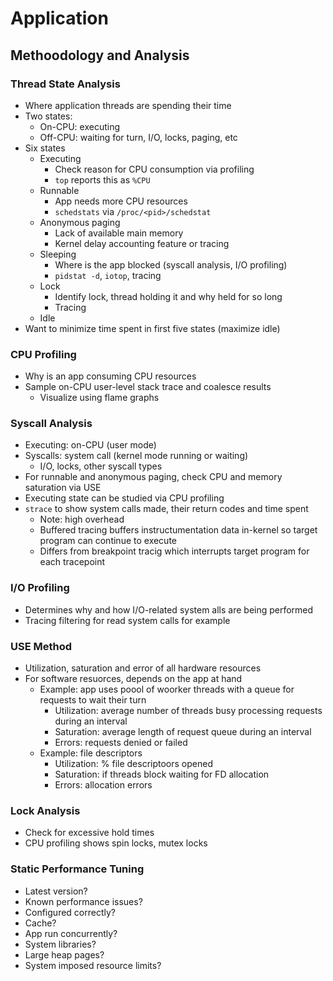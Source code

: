 # Application

## Methoodology and Analysis

### Thread State Analysis

- Where application threads are spending their time
- Two states:
    * On-CPU: executing
    * Off-CPU: waiting for turn, I/O, locks, paging, etc
- Six states
    * Executing
        + Check reason for CPU consumption via profiling
        + `top` reports this as `%CPU`
    * Runnable
        + App needs more CPU resources
        + `schedstats` via `/proc/<pid>/schedstat`
    * Anonymous paging
        + Lack of available main memory
        + Kernel delay accounting feature or tracing
    * Sleeping
        + Where is the app blocked (syscall analysis, I/O profiling)
        + `pidstat -d`, `iotop`, tracing
    * Lock
        + Identify lock, thread holding it and why held for so long
        + Tracing
    * Idle
- Want to minimize time spent in first five states (maximize idle)

### CPU Profiling

- Why is an app consuming CPU resources
- Sample on-CPU user-level stack trace and coalesce results
    * Visualize using flame graphs

### Syscall Analysis

- Executing: on-CPU (user mode)
- Syscalls: system call (kernel mode running or waiting)
    * I/O, locks, other syscall types
- For runnable and anonymous paging, check CPU and memory saturation via USE
- Executing state can be studied via CPU profiling
- `strace` to show system calls made, their return codes and time spent
    * Note: high overhead
    * Buffered tracing buffers instructumentation data in-kernel so target program can continue to execute
    * Differs from breakpoint tracig which interrupts target program for each tracepoint

### I/O Profiling

- Determines why and how I/O-related system alls are being performed
- Tracing filtering for read system calls for example

### USE Method

- Utilization, saturation and error of all hardware resources
- For software resuorces, depends on the app at hand
    * Example: app uses poool of woorker threads with a queue for requests to wait their turn
        + Utilization: average number of threads busy processing requests during an interval
        + Saturation: average length of request queue during an interval
        + Errors: requests denied or failed
    * Example: file descriptors
        + Utilization: % file descriptoors opened
        + Saturation: if threads block waiting for FD allocation
        + Errors: allocation errors

### Lock Analysis

- Check for excessive hold times
- CPU profiling shows spin locks, mutex locks

### Static Performance Tuning

- Latest version?
- Known performance issues?
- Configured correctly?
- Cache?
- App run concurrently?
- System libraries?
- Large heap pages?
- System imposed resource limits?